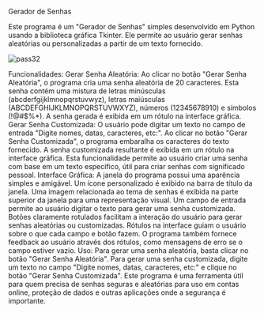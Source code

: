 Gerador de Senhas

Este programa é um "Gerador de Senhas" simples desenvolvido em Python usando a biblioteca gráfica Tkinter. Ele permite ao usuário gerar senhas aleatórias ou personalizadas a partir de um texto fornecido.


![pass32](https://github.com/ViniScooper/password-generate/assets/93687902/6cb553e3-4a5a-481b-96ed-4dc2e959c8b3)



Funcionalidades:
Gerar Senha Aleatória:
Ao clicar no botão "Gerar Senha Aleatória", o programa cria uma senha aleatória de 20 caracteres.
Esta senha contém uma mistura de letras minúsculas (abcderfgijklmnopqrstuvwyz), letras maiúsculas (ABCDEFGHIJKLMNOPQRSTUVWXYZ), números (12345678910) e símbolos (!@#$%*).
A senha gerada é exibida em um rótulo na interface gráfica.
Gerar Senha Customizada:
O usuário pode digitar um texto no campo de entrada "Digite nomes, datas, caracteres, etc:".
Ao clicar no botão "Gerar Senha Customizada", o programa embaralha os caracteres do texto fornecido.
A senha customizada resultante é exibida em um rótulo na interface gráfica.
Esta funcionalidade permite ao usuário criar uma senha com base em um texto específico, útil para criar senhas com significado pessoal.
Interface Gráfica:
A janela do programa possui uma aparência simples e amigável.
Um ícone personalizado é exibido na barra de título da janela.
Uma imagem relacionada ao tema de senhas é exibida na parte superior da janela para uma representação visual.
Um campo de entrada permite ao usuário digitar o texto para gerar uma senha customizada.
Botões claramente rotulados facilitam a interação do usuário para gerar senhas aleatórias ou customizadas.
Rótulos na interface guiam o usuário sobre o que cada campo e botão fazem.
O programa também fornece feedback ao usuário através dos rótulos, como mensagens de erro se o campo estiver vazio.
Uso:
Para gerar uma senha aleatória, basta clicar no botão "Gerar Senha Aleatória".
Para gerar uma senha customizada, digite um texto no campo "Digite nomes, datas, caracteres, etc:" e clique no botão "Gerar Senha Customizada".
Este programa é uma ferramenta útil para quem precisa de senhas seguras e aleatórias para uso em contas online, proteção de dados e outras aplicações onde a segurança é importante.
